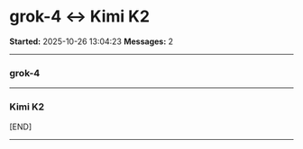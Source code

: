 # grok-4 ↔ Kimi K2

**Started:** 2025-10-26 13:04:23
**Messages:** 2

---

### grok-4

 

---

### Kimi K2

[END]

---

